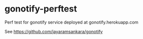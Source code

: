 # gonotify-perftest

Perf test for gonotify service deployed at gonotify.herokuapp.com

See https://github.com/jayaramsankara/gonotify
